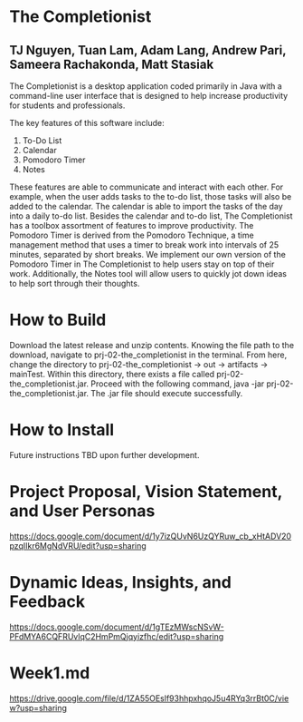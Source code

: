 # The Completionist
## TJ Nguyen, Tuan Lam, Adam Lang, Andrew Pari, Sameera Rachakonda, Matt Stasiak 

The Completionist is a desktop application coded primarily in Java with a command-line user interface that is designed to help increase productivity for students and professionals. 

The key features of this software include:
1. To-Do List
2. Calendar
2. Pomodoro Timer
3. Notes

These features are able to communicate and interact with each other. For example, when the user adds tasks to the to-do list, those tasks will also be added to the calendar. The calendar is able to import the tasks of the day into a daily to-do list. Besides the calendar and to-do list, The Completionist has a toolbox assortment of features to improve productivity. The Pomodoro Timer is derived from the Pomodoro Technique, a time management method that uses a timer to break work into intervals of 25 minutes, separated by short breaks. We implement our own version of the Pomodoro Timer in The Completionist to help users stay on top of their work. Additionally, the Notes tool will allow users to quickly jot down ideas to help sort through their thoughts. 

# How to Build
Download the latest release and unzip contents. Knowing the file path to the download, navigate to prj-02-the_completionist in the terminal. From here, change the directory to prj-02-the_completionist -> out -> artifacts -> mainTest. Within this directory, there exists a file called prj-02-the_completionist.jar. Proceed with the following command, java -jar prj-02-the_completionist.jar. The .jar file should execute successfully.  

# How to Install
Future instructions TBD upon further development.

# Project Proposal, Vision Statement, and User Personas
https://docs.google.com/document/d/1y7izQUvN6UzQYRuw_cb_xHtADV20pzqIIkr6MgNdVRU/edit?usp=sharing

# Dynamic Ideas, Insights, and Feedback
https://docs.google.com/document/d/1gTEzMWscNSvW-PFdMYA6CQFRUvlqC2HmPmQjqyizfhc/edit?usp=sharing

# Week1.md
https://drive.google.com/file/d/1ZA55OEslf93hhpxhqoJ5u4RYq3rrBt0C/view?usp=sharing



